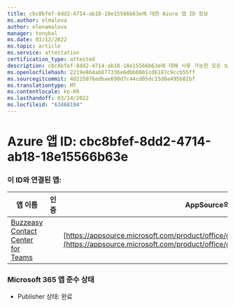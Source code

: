 ```yaml
---
title: cbc8bfef-8dd2-4714-ab18-18e15566b63e에 대한 Azure 앱 ID 정보
ms.author: elmalova
author: elenamalova
manager: tonybal
ms.date: 03/12/2022
ms.topic: article
ms.service: attestation
certification_type: attested
description: cbc8bfef-8dd2-4714-ab18-18e15566b63e에 대해 사용 가능한 모든 보안 및 규정 준수 정보입니다.
ms.openlocfilehash: 2219e864ab877336e6dbb0801cd6187c9ccb55ff
ms.sourcegitcommit: 4d215076edbae690d7c44cd05dc15d0a495b82bf
ms.translationtype: MT
ms.contentlocale: ko-KR
ms.lasthandoff: 03/14/2022
ms.locfileid: "63468194"
---
```

# <a name="azure-app-id-cbc8bfef-8dd2-4714-ab18-18e15566b63e"></a>Azure 앱 ID: cbc8bfef-8dd2-4714-ab18-18e15566b63e


### <a name="apps-associated-with-this-id"></a>이 ID와 연결된 앱:
| **앱 이름** | **인증** | **AppSource의 보기** |
|--------------|---------------|-----------------------|
| [Buzzeasy Contact Center for Teams](../forward/geomant.buzzeasy_teams_contact_center) |  | [https://appsource.microsoft.com/product/office/geomant.buzzeasy_teams_contact_center](https://appsource.microsoft.com/product/office/geomant.buzzeasy_teams_contact_center) |

### <a name="microsoft-365-app-compliance-status"></a>Microsoft 365 앱 준수 상태
- Publisher 상태: 완료
